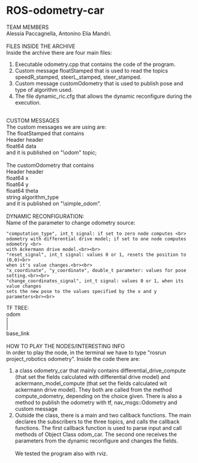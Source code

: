 # ROS-odometry-car

TEAM MEMBERS<br>
Alessia Paccagnella, Antonino Elia Mandri.<br><br>
FILES INSIDE THE ARCHIVE<br>
Inside the archive there are four main files:<br>
1) Executable odometry.cpp that contains the code of the program.<br>
2) Custom message floatStamped that is used to read the topics speedR_stamped, steerL_stamped, steer_stamped.<br>
3) Custom message customOdometry that is used to publish pose and type of algorithm used.<br>
4) The file dynamic_ric.cfg that allows the dynamic reconfigure during the execution.<br><br>

CUSTOM MESSAGES<br>
The custom messages we are using are:<br>
The floatStamped that contains<br>
	Header header<br>
	float64 data<br>
and it is published on "\odom" topic;<br><br>
The customOdometry that contains<br>
	Header header<br>
	float64 x<br>
	float64 y<br>
	float64 theta<br>
	string algorithm_type<br>
and it is published on "\simple_odom".<br><br>
DYNAMIC RECONFIGURATION:<br>
Name of the parameter to change odometry source:<br>

	"computation_type", int_t signal: if set to zero node computes <br>
	odometry with differential drive model; if set to one node computes odometry <br>
	with Ackermann drive model.<br><br>
	"reset_signal", int_t signal: values 0 or 1, resets the position to (0,0)<br>
	when it's value changes.<br><br>
	"x_coordinate", "y_coordinate", double_t parameter: values for pose setting.<br><br>
	"change_coordinates_signal", int_t signal: values 0 or 1, when its value changes
	sets the new pose to the values specified by the x and y parameters<br><br>
TF TREE:<br>
	 odom<br>
	  |<br>
	  |<br>
	base_link<br><br>
HOW TO PLAY THE NODES/INTERESTING INFO<br>
In order to play the node, in the terminal we have to type "rosrun project_robotics odometry". Inside the code there are:<br>
1) a class odometry_car that mainly contains differential_drive_compute (that set the fields calculated with differential drive model) and ackermann_model_compute (that set the fields calculated wit ackermann drive model). They both are called from the method compute_odometry, depending on the choice given. There is also a method to publish the odometry with tf, nav_msgs::Odometry and custom message<br>
2) Outside the class, there is a main and two callback functions. The main declares the subscribers to the three topics, and calls the callback functions. The first callback function is used to parse input and call methods of Object Class odom_car. The second one receives the parameters from the dynamic reconfigure and changes the fields. <br><br>
We tested the program also with rviz.
